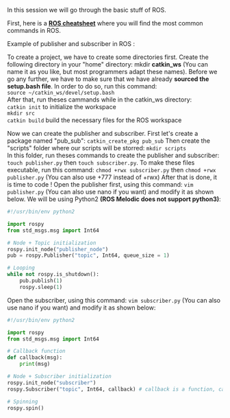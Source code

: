In this session we will go through the basic stuff of ROS.

First, here is a **[ROS cheatsheet](https://docs.google.com/document/d/1aHzvnf_MWg9O6PzCw1KsePNh27TZ9ND01cHMHroUVQE/edit?usp=sharing)** where you will find the most common commands in ROS.

Example of publisher and subscriber in ROS :<br >

To create a project, we have to create some directories first. Create the following directory in your "home" directory: mkdir **catkin_ws** (You can name it as you like, but most programmers adapt these names). Before we go any further, we have to make sure that we have already **sourced the setup.bash file**. In order to do so, run this command:<br >
`source ~/catkin_ws/devel/setup.bash`<br >
After that, run theses cammands while in the catkin_ws directory:<br >
`catkin init` to initialize the workspace <br >
`mkdir src`<br >
`catkin build` build the necessary files for the ROS workspace <br >

Now we can create the publisher and subscriber. First let's create a package named "pub_sub": `catkin_create_pkg pub_sub` Then create the "scripts" folder where our scripts will be storred: `mkdir scripts` <br >
In this folder, run theses commands to create the publisher and subscriber: `touch publisher.py` then `touch subscriber.py`.
To make these files executable, run this command: `chmod +rwx subscriber.py` then `chmod +rwx publisher.py` (You can also use +777 instead of +rwx)
After that is done, it is time to code ! Open the publisher first, using this command: `vim publisher.py` (You can also use nano if you want) and modify it as shown below. We will be using Python2 **(ROS Melodic does not support python3)**:
```python
#!/usr/bin/env python2

import rospy
from std_msgs.msg import Int64

# Node + Topic initialization
rospy.init_node("publisher_node")
pub = rospy.Publisher("topic", Int64, queue_size = 1)

# Looping
while not rospy.is_shutdown():
    pub.publish(1)
    rospy.sleep(1)
```
Open the subscriber, using this command: `vim subscriber.py` (You can also use nano if you want) and modify it as shown below:
```python
#!/usr/bin/env python2

import rospy
from std_msgs.msg import Int64

# Callback function
def callback(msg):
    print(msg)

# Node + Subscriber initialization
rospy.init_node("subscriber")
rospy.Subscriber("topic", Int64, callback) # callback is a function, can be named otherwise but it is a callback function

# Spinning
rospy.spin()
```
